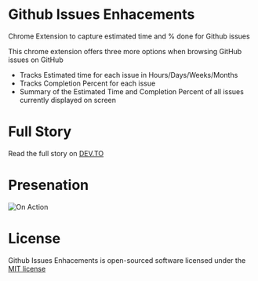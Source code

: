 # Github Issues Enhacements
Chrome Extension to capture estimated time and % done for Github issues

This chrome extension offers three more options when browsing GitHub issues on GitHub
- Tracks Estimated time for each issue in Hours/Days/Weeks/Months
- Tracks Completion Percent for each issue
- Summary of the Estimated Time and Completion Percent of all issues currently displayed on screen

# Full Story
Read the full story on [DEV.TO](https://dev.to/pda_code/github-issues-enhancements-a-chrome-extension-2kkb)

# Presenation
![On Action](https://dev-to-uploads.s3.amazonaws.com/i/lat7l3w0uq02azb06t30.gif)

# License
Github Issues Enhacements is open-sourced software licensed under the [MIT license](https://github.com/pda-code/GitHub-Issues-Enhancements/blob/master/LICENSE)
